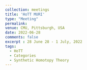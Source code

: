 ```yaml
---
collection: meetings
title: 'HoTT MURI'
type: "Meeting" 
permalink: 
venue: CMU, Pittsburgh, USA 
date: 2022-06-28
comments: false
excerpt : 28 June 28 - 1 July, 2022
tags:
  - HoTT
  - Categories
  - Synthetic Homotopy Theory   
---
```



